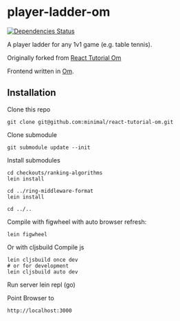 player-ladder-om
=================

[![Dependencies Status](http://jarkeeper.com/minimal/player-ladder-om/status.png)](http://jarkeeper.com/minimal/player-ladder-om)

A player ladder for any 1v1 game (e.g. table tennis).

Originally forked from [React Tutorial Om](https://github.com/jalehman/react-tutorial-om)

Frontend written in [Om](https://github.com/swannodette/om).

## Installation

Clone this repo

    git clone git@github.com:minimal/react-tutorial-om.git

Clone submodule

    git submodule update --init

Install submodules

    cd checkouts/ranking-algorithms
    lein install

    cd ../ring-middleware-format
    lein install

    cd ../..

Compile with figwheel with auto browser refresh:

    lein figwheel


Or with cljsbuild Compile js

    lein cljsbuild once dev
    # or for development
    lein cljsbuild auto dev


Run server
    lein repl
    (go)

Point Browser to

    http://localhost:3000
